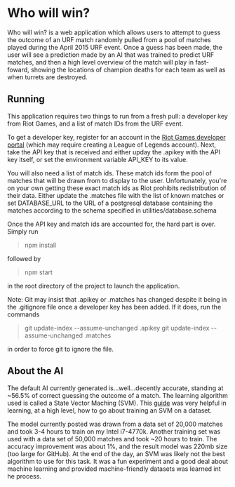 Who will win?
=============

Who will win? is a web application which allows users to attempt to guess the
outcome of an URF match randomly pulled from a pool of matches played during
the April 2015 URF event. Once a guess has been made, the user will see a
prediction made by an AI that was trained to predict URF matches, and then a
high level overview of the match will play in fast-foward, showing the
locations of champion deaths for each team as well as when turrets are
destroyed.

Running
-------

This application requires two things to run from a fresh pull: a developer key
from Riot Games, and a list of match IDs from the URF event.

To get a developer key, register for an account in the [Riot Games developer portal](https://developer.riotgames.com/)
(which may require creating a League of Legends account). Next, take the API
key that is received and either upday the .apikey with the API key itself, or
set the environment variable API_KEY to its value.

You will also need a list of match ids. These match ids form the pool of matches
that will be drawn from to display to the user. Unfortunately, you're on your
own getting these exact match ids as Riot prohibits redistribution of their
data. Either update the .matches file with the list of known matches or set
DATABASE_URL to the URL of a postgresql database containing the matches
according to the schema specified in utilities/database.schema

Once the API key and match ids are accounted for, the hard part is over. Simply
run

   > npm install

followed by

   > npm start

in the root directory of the project to launch the application.


Note: Git may insist that .apikey or .matches has changed despite it being in the
.gitignore file once a developer key has been added. If it does, run the commands

   > git update-index --assume-unchanged .apikey
   > git update-index --assume-unchanged .matches


in order to force git to ignore the file.

About the AI
------------

The default AI currently generated is...well...decently accurate, standing at
~56.5% of correct guessing the outcome of a match. The learning algorithm used
is called a State Vector Maching (SVM). This [guide](http://www.csie.ntu.edu.tw/~cjlin/papers/guide/guide.pdf)
was very helpful in learning, at a high level, how to go about training an
SVM on a dataset.

The model currently posted was drawn from a data set of 20,000 matches
and took 3-4 hours to train on my Intel i7-4770k. Another training set was
used with a data set of 50,000 matches and took ~20 hours to train. The accuracy
improvement was about 1%, and the result model was 220mb size (too large for
GitHub). At the end of the day, an SVM was likely not the best algorithm to use
for this task. It was a fun experiment and a good deal about machine learning
and provided machine-friendly datasets was learned int he process.